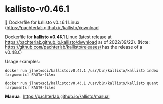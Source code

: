 # kallisto-v0.46.1
🐳 Dockerfile for kallisto v0.46.1 Linux (https://pachterlab.github.io/kallisto/download

Dockerfile for **kallisto v0.46.1** Linux (latest release at https://pachterlab.github.io/kallisto/download as of 2022/09/22). 
(Note: https://github.com/pachterlab/kallisto/releases/ has the release of a v0.48.0)

Usage examples:

`docker run jlnetosci/kallisto:v0.46.1 /usr/bin/kallisto/kallisto index [arguments] FASTA-files`

`docker run jlnetosci/kallisto:v0.46.1 /usr/bin/kallisto/kallisto quant [arguments] FASTQ-files`

**Manual**: https://pachterlab.github.io/kallisto/manual
